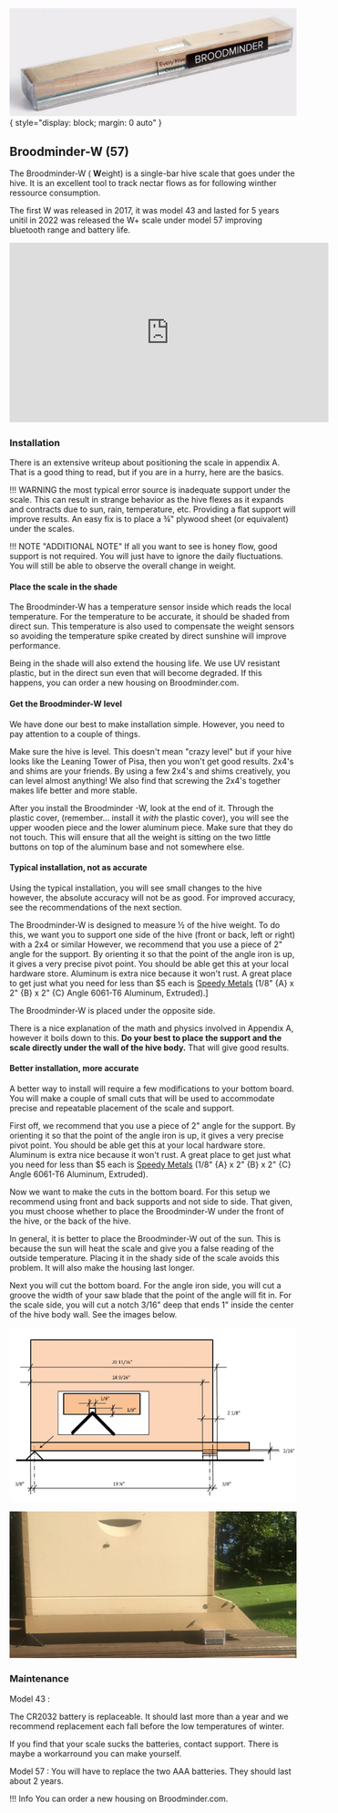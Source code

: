 
![image](../assets/30_sensors.assets/device_w.png){ style="display: block; margin: 0 auto" }


## Broodminder-W (57)

The Broodminder-W ( **W**eight) is a single-bar hive scale that goes under the hive. It is an excellent tool to track nectar flows as for following winther ressource consumption.

The first W was released in 2017, it was model 43 and lasted for 5 years unitil in 2022 was released the W+ scale under model 57 improving bluetooth range and battery life.

<iframe width="560" height="315" src="https://www.youtube.com/embed/Ed5dNgoTlmM?si=n38-xdbrlpS0DWbI" title="YouTube video player" frameborder="0" allow="accelerometer; autoplay; clipboard-write; encrypted-media; gyroscope; picture-in-picture; web-share" referrerpolicy="strict-origin-when-cross-origin" allowfullscreen></iframe>


### Installation

There is an extensive writeup about positioning the scale in appendix A. That is a good thing to read, but if you are in a hurry, here are the basics.


!!! WARNING
    the most typical error source is inadequate support under the scale. This can result in strange behavior as the hive flexes as it expands and contracts due to sun, rain, temperature, etc. Providing a flat support will improve results. An easy fix is to place a ¾" plywood sheet (or equivalent) under the scales.

!!! NOTE "ADDITIONAL NOTE" 
    If all you want to see is honey flow, good support is not required. You will just have to ignore the daily fluctuations. You will still be able to observe the overall change in weight.


#### Place the scale in the shade

The Broodminder-W has a temperature sensor inside which reads the local temperature. For the temperature to be accurate, it should be shaded from direct sun. This temperature is also used to compensate the weight sensors so avoiding the temperature spike created by direct sunshine will improve performance.

Being in the shade will also extend the housing life. We use UV resistant plastic, but in the direct sun even that will become degraded. If this happens, you can order a new housing on Broodminder.com.

#### Get the Broodminder-W level

We have done our best to make installation simple. However, you need to pay attention to a couple of things.

Make sure the hive is level. This doesn't mean "crazy level" but if your hive looks like the Leaning Tower of Pisa, then you won't get good results. 2x4's and shims are your friends. By using a few 2x4's and shims creatively, you can level almost anything! We also find that screwing the 2x4's together makes life better and more stable.

After you install the Broodminder -W, look at the end of it. Through the plastic cover, (remember… install it _with_ the plastic cover), you will see the upper wooden piece and the lower aluminum piece. Make sure that they do not touch. This will ensure that all the weight is sitting on the two little buttons on top of the aluminum base and not somewhere else.

#### Typical installation, not as accurate

Using the typical installation, you will see small changes to the hive however, the absolute accuracy will not be as good. For improved accuracy, see the recommendations of the next section.

The Broodminder-W is designed to measure ½ of the hive weight. To do this, we want you to support one side of the hive (front or back, left or right) with a 2x4 or similar However, we recommend that you use a piece of 2" angle for the support. By orienting it so that the point of the angle iron is up, it gives a very precise pivot point. You should be able get this at your local hardware store. Aluminum is extra nice because it won't rust. A great place to get just what you need for less than $5 each is  <a href="https://www.speedymetals.com/pc-2186-8344-2-x-2-angle-6061-t6-aluminum-extruded.aspx" target="_blank">Speedy Metals</a> (1/8" {A} x 2" {B} x 2" {C} Angle 6061-T6 Aluminum, Extruded).]

The Broodminder-W is placed under the opposite side.

There is a nice explanation of the math and physics involved in Appendix A, however it boils down to this. **Do your best to place the support and the scale directly under the wall of the hive body.** That will give good results.

#### Better installation, more accurate 

A better way to install will require a few modifications to your bottom board. You will make a couple of small cuts that will be used to accommodate precise and repeatable placement of the scale and support.

First off, we recommend that you use a piece of 2" angle for the support. By orienting it so that the point of the angle iron is up, it gives a very precise pivot point. You should be able get this at your local hardware store. Aluminum is extra nice because it won't rust. A great place to get just what you need for less than $5 each is <a href="https://www.speedymetals.com/pc-2186-8344-2-x-2-angle-6061-t6-aluminum-extruded.aspx" target="_blank">Speedy Metals</a>  (1/8" {A} x 2" {B} x 2" {C} Angle 6061-T6 Aluminum, Extruded).

Now we want to make the cuts in the bottom board. For this setup we recommend using front and back supports and not side to side. That given, you must choose whether to place the Broodminder-W under the front of the hive, or the back of the hive.

In general, it is better to place the Broodminder-W out of the sun. This is because the sun will heat the scale and give you a false reading of the outside temperature. Placing it in the shady side of the scale avoids this problem. It will also make the housing last longer.

Next you will cut the bottom board. For the angle iron side, you will cut a groove the width of your saw blade that the point of the angle will fit in. For the scale side, you will cut a notch 3/16" deep that ends 1" inside the center of the hive body wall. See the images below.


![image](../assets/images/04_accurate_w_01.png#largeImg)

![image](../assets/images/04_accurate_w_02.png#largeImg)

### Maintenance

Model 43 : 

The CR2032 battery is replaceable. It should last more than a year and we recommend replacement each fall before the low temperatures of winter.

If you find that your scale sucks the batteries, contact support. There is maybe a workarround you can make yourself.

Model 57 : 
You will have to replace the two AAA batteries. They should last about 2 years.


!!! Info 
    You can order a new housing on Broodminder.com.
